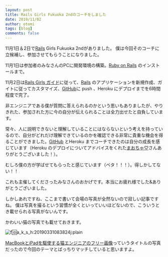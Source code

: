 ```yaml
---
layout: post
title: Rails Girls Fukuoka 2ndのコーチをしました
date: 2019/11/02
author: otomi
tags: [blog]
comments: false
---
```


11月1日＆2日で[Rails](http://d.hatena.ne.jp/keyword/Rails) Girls Fukuoka 2ndがありました。 僕は今回そのコーチに立候補し、参加させてもらうことになりました。

<!-- more -->

11月1日は参加者のみなさんのPCに開発環境の構築。[Ruby on Rails](http://d.hatena.ne.jp/keyword/Ruby%20on%20Rails) のインストールまで。

11月2日は[Rails Girls ガイド](http://railsgirls.jp/)に従って、[Rails](http://d.hatena.ne.jp/keyword/Rails) のアプリケーションを新規作成、ガイトに従ってカスタマイズ、[GitHub](http://d.hatena.ne.jp/keyword/GitHub)に push 、Heroku にデプロイまでを6時間程度で完了。

非エンジニアである僕が質問に答えられるのかという思いもありましたが、やりきれた、参加された方に今の自分が伝えられることは全力出せたと自負しています。

常々、人に説明できないと理解していることにはならないという考えを持っているので、自分がどれだけ理解できているのかを確認できる非常に貴重な機会を得ることができました。[GitHub](http://d.hatena.ne.jp/keyword/GitHub) とHeroku までコーチできたのは自分の成長を感じています（Heroku のデプロイについてアドバイスをくれた[まおちゃ♡](https://twitter.com/mao_sum)さんありがとうございました！）。

むしろ僕の方が学ばせてもらったと感じています（ベタ！！！）。得しかしてない！！

これも主催してくださったみなさんのおかげです。本当にお疲れ様でした&ありがとうございました。

しかしあれですね、ここまで書いて会場の写真が全然ないので寂しい記事ですね。 僕は写真を撮るという習慣が全くといっていいほどないので、こういうとき載せられる写真がないんです。

かわいい猫の写真でも載せておきます。

![f:id:a_k_s_h:20190331083824j:plain](https://cdn-ak.f.st-hatena.com/images/fotolife/a/a_k_s_h/20190331/20190331083824.jpg "f:id:a\_k\_s\_h:20190331083824j:plain")

[MacBookとiPadを駆使する猫エンジニアのフリー画像](https://www.pakutaso.com/20190959252macbookipad.html)っていうタイトルの写真だったので今回のテーマとばっちりマッチしていると思いますよ。

